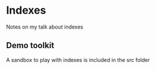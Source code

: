 # Indexes

Notes on my talk about indexes

## Demo toolkit

A sandbox to play with indexes is included in the src folder